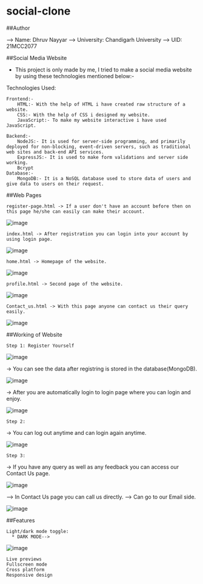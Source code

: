 # social-clone

##Author

--> Name: Dhruv Nayyar
--> University: Chandigarh University
--> UID: 21MCC2077

##Social Media Website

* This project is only made by me, I tried to make a social media website by using these technologies mentioned below:-

Technologies Used:

    Frontend:-
        HTML:- With the help of HTML i have created raw structure of a website.
        CSS:- With the help of CSS i designed my website.
        JavaScript:- To make my website interactive i have used JavaScript.
        
    Backend:-
        NodeJS:- It is used for server-side programming, and primarily deployed for non-blocking, event-driven servers, such as traditional web sites and back-end API services.
        ExpressJS:- It is used to make form validations and server side working.
        Bcrypt
    Database:-
        MongoDB:- It is a NoSQL database used to store data of users and give data to users on their request.

##Web Pages

    register-page.html -> If a user don't have an account before then on this page he/she can easily can make their account.
    
   ![image](https://user-images.githubusercontent.com/93275088/196817517-876cc9b9-d808-4c46-b9ac-894a4b2b4edf.png)


    index.html -> After registration you can login into your account by using login page.
    
   ![image](https://user-images.githubusercontent.com/93275088/196816027-a7d9d722-cffb-4f05-af4d-cb7bb704642f.png)

    home.html -> Homepage of the website.
    
   ![image](https://user-images.githubusercontent.com/93275088/196816114-3f7c5fc3-9e82-44ef-ae10-c2db0f893537.png)

    profile.html -> Second page of the website.
    
   ![image](https://user-images.githubusercontent.com/93275088/196816189-d9343ab8-ab68-4c8b-b534-a24928a2cf65.png)

    Contact_us.html -> With this page anyone can contact us their query easily.
    
   ![image](https://user-images.githubusercontent.com/93275088/196816255-0feabc18-4ba3-4125-b783-5be4bdba4c27.png)


##Working of Website

    Step 1: Register Yourself
    
   ![image](https://user-images.githubusercontent.com/93275088/196817753-dea2ef8c-f649-48e2-bcc5-969781a72e31.png)



-> You can see the data after registring is stored in the database(MongoDB).

![image](https://user-images.githubusercontent.com/93275088/196817038-7ab2e36c-e94e-4e3e-a0b3-66f2201cc0eb.png)


-> After you are automatically login to login page where you can login and enjoy.

![image](https://user-images.githubusercontent.com/93275088/196817073-831eda13-aaec-406c-b629-2b2b9189f708.png)


    Step 2:

-> You can log out anytime and can login again anytime.

![image](https://user-images.githubusercontent.com/93275088/196825148-a920eae7-f0bd-4659-be7c-fcf670be0453.png)


    Step 3:

-> If you have any query as well as any feedback you can access our Contact Us page.

![image](https://user-images.githubusercontent.com/93275088/196817123-09928fcc-4094-44d3-88c2-68ec78467a48.png)


   --> In Contact Us page you can call us directly.
   --> Can go to our Email side.
    
![image](https://user-images.githubusercontent.com/93275088/196817824-14363888-1b6f-4d60-9955-cf1f9f8045bf.png)



##Features

    Light/dark mode toggle:
      * DARK MODE--> 
    
   ![image](https://user-images.githubusercontent.com/93275088/197244586-20a59f0f-d8b5-4e84-9130-5d383024cceb.png)

    Live previews
    Fullscreen mode
    Cross platform
    Responsive design
